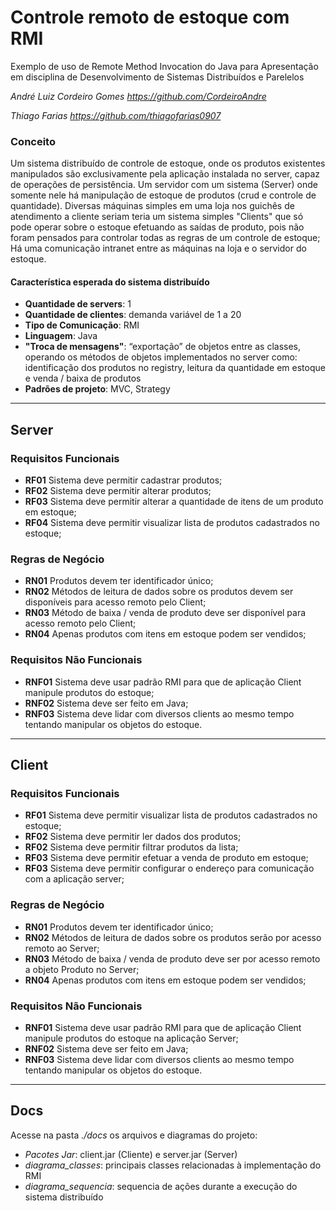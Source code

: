 # Controle remoto de estoque com RMI
Exemplo de uso de Remote Method Invocation do Java para Apresentação em disciplina de Desenvolvimento de Sistemas Distribuídos e Parelelos

_André Luiz Cordeiro Gomes <https://github.com/CordeiroAndre>_

_Thiago Farias <https://github.com/thiagofarias0907>_

### Conceito
Um sistema distribuído de controle de estoque, onde os produtos existentes manipulados são exclusivamente pela aplicação instalada no server, capaz de operações de persistência. 
Um servidor com um sistema (Server) onde somente nele há manipulação de estoque de produtos (crud e controle de quantidade). Diversas máquinas simples em uma loja nos guichês de atendimento a cliente
seriam teria um sistema simples "Clients" que só pode operar sobre o estoque efetuando as saídas de produto, pois não foram pensados para controlar todas as regras de um controle de estoque; Há uma comunicação intranet entre as máquinas na loja e o servidor do estoque.

#### Característica esperada do sistema distribuído
- **Quantidade de servers**: 1
- **Quantidade de clientes**: demanda variável de 1 a 20
- **Tipo de Comunicação**: RMI
- **Linguagem**: Java
- **"Troca de mensagens"**: “exportação” de objetos entre as classes, operando os métodos de objetos implementados no server como: identificação dos produtos no registry, leitura da quantidade em estoque e venda / baixa de produtos
- **Padrões de projeto**: MVC, Strategy

---

## Server

### Requisitos Funcionais
- **RF01** Sistema deve permitir cadastrar produtos;
- **RF02** Sistema deve permitir alterar produtos;
- **RF03** Sistema deve permitir alterar a quantidade de itens de um produto em estoque;
- **RF04** Sistema deve permitir visualizar lista de produtos cadastrados no estoque;

### Regras de Negócio
- **RN01** Produtos devem ter identificador único;
- **RN02** Métodos de leitura de dados sobre os produtos devem ser disponíveis para acesso remoto pelo Client;
- **RN03** Método de baixa / venda de produto deve ser disponível para acesso remoto pelo Client;
- **RN04** Apenas produtos com itens em estoque podem ser vendidos;

### Requisitos Não Funcionais
- **RNF01** Sistema deve usar padrão RMI para que de aplicação Client manipule produtos do estoque;
- **RNF02** Sistema deve ser feito em Java;
- **RNF03** Sistema deve lidar com diversos clients ao mesmo tempo tentando manipular os objetos do estoque.

---

## Client

### Requisitos Funcionais
- **RF01** Sistema deve permitir visualizar lista de produtos cadastrados no estoque;
- **RF02** Sistema deve permitir ler dados dos produtos;
- **RF02** Sistema deve permitir filtrar produtos da lista;
- **RF03** Sistema deve permitir efetuar a venda de produto em estoque;
- **RF03** Sistema deve permitir configurar o endereço para comunicação com a aplicação server;

### Regras de Negócio
- **RN01** Produtos devem ter identificador único;
- **RN02** Métodos de leitura de dados sobre os produtos serão por acesso remoto ao Server;
- **RN03** Método de baixa / venda de produto deve ser por acesso remoto a objeto Produto no Server;
- **RN04** Apenas produtos com itens em estoque podem ser vendidos;

### Requisitos Não Funcionais
- **RNF01** Sistema deve usar padrão RMI para que de aplicação Client manipule produtos do estoque na aplicação Server;
- **RNF02** Sistema deve ser feito em Java;
- **RNF03** Sistema deve lidar com diversos clients ao mesmo tempo tentando manipular os objetos do estoque.



---

## Docs
Acesse na pasta _./docs_ os arquivos e diagramas do projeto:
  - *Pacotes Jar*: client.jar (Cliente) e server.jar (Server)
  - *diagrama_classes*: principais classes relacionadas à implementação do RMI
  - *diagrama_sequencia*: sequencia de ações durante a execução do sistema distribuído
